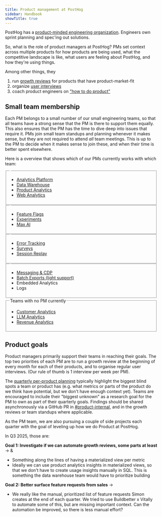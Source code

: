 ```yaml
---
title: Product management at PostHog
sidebar: Handbook
showTitle: true
---
```


PostHog has a [product-minded engineering organization](/blog/turning-engineers-into-product-people). Engineers own sprint planning and spec'ing out solutions.

So, what is the role of product managers at PostHog? PMs set context across multiple products for how products are being used, what the competitive landscape is like, what users are feeling about PostHog, and how they're using things.

Among other things, they

1. run [growth reviews](/handbook/product/per-product-growth-reviews) for products that have product-market-fit
2. organize [user interviews](/handbook/product/user-feedback)
3. coach product engineers on ["how to do product"](/handbook/engineering/product-engineering)

## Small team membership

Each PM belongs to a small number of our small engineering teams, so that all teams have a strong sense that the PM is there to support them equally. This also ensures that the PM has the time to dive deep into issues that require it. PMs join small team standups and planning whenever it makes sense, but they are not required to attend _all_ team meetings. This is up to the PM to decide when it makes sense to join these, and when their time is better spent elsewhere.

Here is a overview that shows which of our PMs currently works with which team:

<fieldset>
<legend><TeamMember name="Anna Szell" photo /></legend>

-   [Analytics Platform](/teams/analytics-platform)
-   [Data Warehouse](/teams/data-warehouse)
-   [Product Analytics](/teams/product-analytics)
-   [Web Analytics](/teams/web-analytics)

</fieldset>

<fieldset>
<legend><TeamMember name="Annika Schmid" photo /></legend>

-   [Feature Flags](/teams/feature-flags)
-   [Experiments](/teams/experiments)
-   [Max AI](/teams/max-ai)

</fieldset>

<fieldset>
<legend><TeamMember name="Cory Slater" photo /></legend>

-   [Error Tracking](/teams/error-tracking)
-   [Surveys](/teams/surveys)
-   [Session Replay](/teams/session-replay)

</fieldset>

<fieldset>
<legend><TeamMember name="Abe Basu" photo /></legend>

-   [Messaging & CDP](/teams/messaging)
-   [Batch Exports (light support)](/teams/batch-exports)
-   Embedded Analytics
-   Logs

</fieldset>

<fieldset>
<legend>Teams with no PM currently</legend>

-   [Customer Analytics](/teams/customer-analytics)
-   [LLM Analytics](/teams/llm-analytics)
-   [Revenue Analytics](/teams/revenue-analytics)

</fieldset>

## Product goals

Product managers primarily support their teams in reaching their goals. The top two priorities of each PM are to run a growth review at the beginning of every month for each of their products, and to organise regular user interviews. (Our rule of thumb is 1 interview per week per PM).

The [quarterly per-product planning](/handbook/company/goal-setting) typically highlight the biggest blind spots a team or product has (e.g. what metrics or parts of the product do we think have potential, but we don't have enough context yet). Teams are encouraged to include their "biggest unknown" as a research goal for the PM to own as part of their quarterly goals. Findings should be shared asynchronously via a GitHub PR in [#product-internal](https://github.com/PostHog/product-internal), and in the growth reviews or team standups where applicable.

As the PM team, we are also pursuing a couple of side projects each quarter with the goal of leveling up how we do Product at PostHog.

In Q3 2025, those are:

**Goal 1: Investigate if we can automate growth reviews, some parts at least** -> <TeamMember name="Anna Szell" photo /> & <TeamMember name="Cory Slater" photo />

-   Something along the lines of having a materialized view per metric
-   Ideally we can use product analytics insights in materialized views, so that we don't have to create usage insights manually in SQL. This is something the data warehouse team would have to prioritize building

**Goal 2: Better surface feature requests from sales** -> <TeamMember name="Anna Szell" photo />

-   We really like the manual, prioritized list of feature requests <TeamMember name="Simon Fischer" photo /> Simon creates at the end of each quarter. We tried to use Buildbetter x Vitally to automate some of this, but are missing important context. Can the automation be improved, so there is less manual effort?

